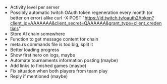 - Activity level per server
- Possibly automatic twitch OAuth token regeneration every month (or better on error)
    alike curl -X POST "https://id.twitch.tv/oauth2/token?client_id=AAAAAAA&client_secret=QAAAAAA&grant_type=client_credentials"
- Store AI chain somewhere
- Function to get message content for chain
- meta.rs commands file is too big, split it
- Better loading progress
- Show first hero on logs, maybe
- Automate tournaments information posting (maybe)
- Add links to finished games (maybe)
- Fix situation when both players from team play
- Reply if mentioned (maybe)
